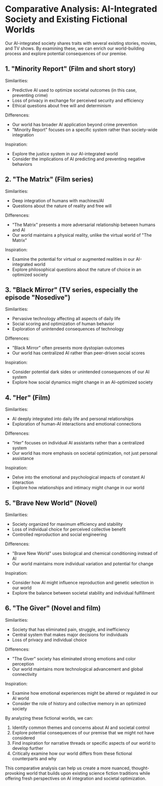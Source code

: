 # Comparative Analysis: AI-Integrated Society and Existing Fictional Worlds

Our AI-integrated society shares traits with several existing stories, movies, and TV shows. By examining these, we can enrich our world-building process and explore potential consequences of our premise.

## 1. "Minority Report" (Film and short story)

Similarities:
- Predictive AI used to optimize societal outcomes (in this case, preventing crime)
- Loss of privacy in exchange for perceived security and efficiency
- Ethical questions about free will and determinism

Differences:
- Our world has broader AI application beyond crime prevention
- "Minority Report" focuses on a specific system rather than society-wide integration

Inspiration:
- Explore the justice system in our AI-integrated world
- Consider the implications of AI predicting and preventing negative behaviors

## 2. "The Matrix" (Film series)

Similarities:
- Deep integration of humans with machines/AI
- Questions about the nature of reality and free will

Differences:
- "The Matrix" presents a more adversarial relationship between humans and AI
- Our world maintains a physical reality, unlike the virtual world of "The Matrix"

Inspiration:
- Examine the potential for virtual or augmented realities in our AI-integrated world
- Explore philosophical questions about the nature of choice in an optimized society

## 3. "Black Mirror" (TV series, especially the episode "Nosedive")

Similarities:
- Pervasive technology affecting all aspects of daily life
- Social scoring and optimization of human behavior
- Exploration of unintended consequences of technology

Differences:
- "Black Mirror" often presents more dystopian outcomes
- Our world has centralized AI rather than peer-driven social scores

Inspiration:
- Consider potential dark sides or unintended consequences of our AI system
- Explore how social dynamics might change in an AI-optimized society

## 4. "Her" (Film)

Similarities:
- AI deeply integrated into daily life and personal relationships
- Exploration of human-AI interactions and emotional connections

Differences:
- "Her" focuses on individual AI assistants rather than a centralized system
- Our world has more emphasis on societal optimization, not just personal assistance

Inspiration:
- Delve into the emotional and psychological impacts of constant AI interaction
- Explore how relationships and intimacy might change in our world

## 5. "Brave New World" (Novel)

Similarities:
- Society organized for maximum efficiency and stability
- Loss of individual choice for perceived collective benefit
- Controlled reproduction and social engineering

Differences:
- "Brave New World" uses biological and chemical conditioning instead of AI
- Our world maintains more individual variation and potential for change

Inspiration:
- Consider how AI might influence reproduction and genetic selection in our world
- Explore the balance between societal stability and individual fulfillment

## 6. "The Giver" (Novel and film)

Similarities:
- Society that has eliminated pain, struggle, and inefficiency
- Central system that makes major decisions for individuals
- Loss of privacy and individual choice

Differences:
- "The Giver" society has eliminated strong emotions and color perception
- Our world maintains more technological advancement and global connectivity

Inspiration:
- Examine how emotional experiences might be altered or regulated in our AI world
- Consider the role of history and collective memory in an optimized society

By analyzing these fictional worlds, we can:
1. Identify common themes and concerns about AI and societal control
2. Explore potential consequences of our premise that we might not have considered
3. Find inspiration for narrative threads or specific aspects of our world to develop further
4. Critically examine how our world differs from these fictional counterparts and why

This comparative analysis can help us create a more nuanced, thought-provoking world that builds upon existing science fiction traditions while offering fresh perspectives on AI integration and societal optimization.
